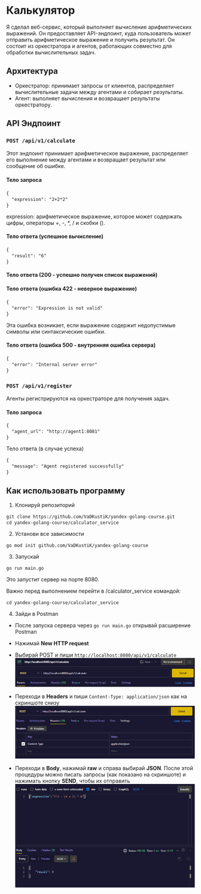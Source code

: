 # Калькулятор

Я сделал веб-сервис, который выполняет вычисление арифметических выражений. Он предоставляет API-эндпоинт, куда пользователь может отправить арифметическое выражение и получить результат. Он состоит из оркестратора и агентов, работающих совместно для обработки вычислительных задач.

## Архитектура

- Оркестратор: принимает запросы от клиентов, распределяет вычислительные задачи между агентами и собирает результаты.
- Агент: выполняет вычисления и возвращает результаты оркестратору.

## API Эндпоинт

### `POST /api/v1/calculate`

Этот эндпоинт принимает арифметическое выражение, распределяет его выполнение между агентами и возвращает результат или сообщение об ошибке.

#### Тело запроса
```
{
  "expression": "2+2*2"
}
```
expression: арифметическое выражение, которое может содержать цифры, операторы +, -, *, / и скобки ().

#### Тело ответа (успешное вычисление)
```
{
  "result": "6"
}
```

#### Тело ответа (200 - успешно получен список выражений)

#### Тело ответа (ошибка 422 - неверное выражение)
```
{
  "error": "Expression is not valid"
}
```
Эта ошибка возникает, если выражение содержит недопустимые символы или синтаксические ошибки.

#### Тело ответа (ошибка 500 - внутренняя ошибка сервера)
```
{
  "error": "Internal server error"
}
```

### `POST /api/v1/register`

Агенты регистрируются на оркестраторе для получения задач.

#### Тело запроса

```
{
  "agent_url": "http://agent1:8081"
}
```

Тело ответа (в случае успеха)

```
{
  "message": "Agent registered successfully"
}
```

## Как использовать программу

1. Клонируй репозиторий
```
git clone https://github.com/VaDKustiK/yandex-golang-course.git
cd yandex-golang-course/calculator_service
```

2. Установи все зависимости
```
go mod init github.com/VaDKustiK/yandex-golang-course
```

3. Запускай
```
go run main.go
```
Это запустит сервер на порте 8080.

Важно перед выполнением перейти в /calculator_service командой:
```
cd yandex-golang-course/calculator_service
```

4. Зайди в Postman

- После запуска сервера через ```go run main.go``` открывай расширение Postman

- Нажимай **New HTTP request**

- Выбирай POST и пиши ```http://localhost:8080/api/v1/calculate```
![alt text](image.png)

- Переходи в **Headers** и пиши ```Content-Type: application/json``` как на скриншоте снизу
![alt text](image-1.png)

- Переходи в **Body**, нажимай **raw** и справа выбирай **JSON**. После этой процедуры можно писать запросы (как показано на скриншоте) и нажимать кнопку **SEND**, чтобы их отправить
![alt text](image-2.png)
